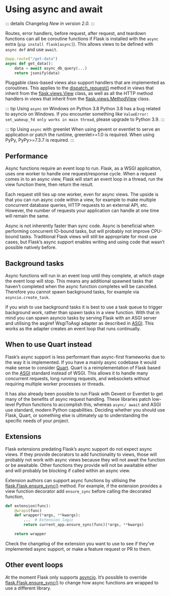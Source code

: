 # Using async and await

::: details Changelog
*New in version 2.0.*
:::

Routes, error handlers, before request, after request, and teardown functions can all be coroutine functions if Flask is installed with the `async` extra (`pip install flask[async]`). This allows views to be defined with `async def` and use `await`.

```python
@app.route("/get-data")
async def get_data():
    data = await async_db_query(...)
    return jsonify(data)
```

Pluggable class-based views also support handlers that are implemented as coroutines. This applies to the [dispatch_request()](https://flask.palletsprojects.com/en/2.3.x/api/#flask.views.View.dispatch_request) method in views that inherit from the [flask.views.View](https://flask.palletsprojects.com/en/2.3.x/api/#flask.views.View) class, as well as all the HTTP method handlers in views that inherit from the [flask.views.MethodView](https://flask.palletsprojects.com/en/2.3.x/api/#flask.views.MethodView) class.

::: tip Using `async` on Windows on Python 3.8
Python 3.8 has a bug related to asyncio on Windows. If you encounter something like `ValueError: set_wakeup_fd only works in main thread`, please upgrade to Python 3.9.
:::

::: tip Using `async` with greenlet
When using gevent or eventlet to serve an application or patch the runtime, greenlet>=1.0 is required. When using PyPy, PyPy>=7.3.7 is required.
:::

## Performance

Async functions require an event loop to run. Flask, as a WSGI application, uses one worker to handle one request/response cycle. When a request comes in to an async view, Flask will start an event loop in a thread, run the view function there, then return the result.

Each request still ties up one worker, even for async views. The upside is that you can run async code within a view, for example to make multiple concurrent database queries, HTTP requests to an external API, etc. However, the number of requests your application can handle at one time will remain the same.

Async is not inherently faster than sync code. Async is beneficial when performing concurrent IO-bound tasks, but will probably not improve CPU-bound tasks. Traditional Flask views will still be appropriate for most use cases, but Flask’s async support enables writing and using code that wasn’t possible natively before.

## Background tasks

Async functions will run in an event loop until they complete, at which stage the event loop will stop. This means any additional spawned tasks that haven’t completed when the async function completes will be cancelled. Therefore you cannot spawn background tasks, for example via `asyncio.create_task`.

If you wish to use background tasks it is best to use a task queue to trigger background work, rather than spawn tasks in a view function. With that in mind you can spawn asyncio tasks by serving Flask with an ASGI server and utilising the asgiref WsgiToAsgi adapter as described in [ASGI](https://flask.palletsprojects.com/en/2.3.x/deploying/asgi/). This works as the adapter creates an event loop that runs continually.

## When to use Quart instead
Flask’s async support is less performant than async-first frameworks due to the way it is implemented. If you have a mainly async codebase it would make sense to consider [Quart](https://github.com/pallets/quart). Quart is a reimplementation of Flask based on the [ASGI](https://asgi.readthedocs.io/en/latest/) standard instead of WSGI. This allows it to handle many concurrent requests, long running requests, and websockets without requiring multiple worker processes or threads.

It has also already been possible to run Flask with Gevent or Eventlet to get many of the benefits of async request handling. These libraries patch low-level Python functions to accomplish this, whereas `async/ await` and ASGI use standard, modern Python capabilities. Deciding whether you should use Flask, Quart, or something else is ultimately up to understanding the specific needs of your project.

## Extensions

Flask extensions predating Flask’s async support do not expect async views. If they provide decorators to add functionality to views, those will probably not work with async views because they will not await the function or be awaitable. Other functions they provide will not be awaitable either and will probably be blocking if called within an async view.

Extension authors can support async functions by utilising the [flask.Flask.ensure_sync()](https://flask.palletsprojects.com/en/2.3.x/api/#flask.Flask.ensure_sync) method. For example, if the extension provides a view function decorator add `ensure_sync` before calling the decorated function,

```python
def extension(func):
    @wraps(func)
    def wrapper(*args, **kwargs):
        ...  # Extension logic
        return current_app.ensure_sync(func)(*args, **kwargs)

    return wrapper
```

Check the changelog of the extension you want to use to see if they’ve implemented async support, or make a feature request or PR to them.

## Other event loops

At the moment Flask only supports [asyncio](https://docs.python.org/3/library/asyncio.html#module-asyncio). It’s possible to override [flask.Flask.ensure_sync()](https://flask.palletsprojects.com/en/2.3.x/api/#flask.Flask.ensure_sync) to change how async functions are wrapped to use a different library.